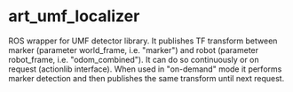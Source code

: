 # art_umf_localizer

ROS wrapper for UMF detector library. It publishes TF transform between marker (parameter world_frame, i.e. "marker") and robot (parameter robot_frame, i.e. "odom_combined"). It can do so continuously or on request (actionlib interface). When used in "on-demand" mode it performs marker detection and then publishes the same transform until next request.
